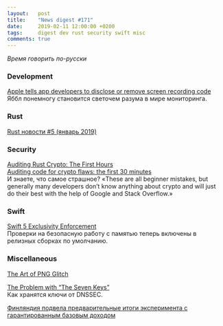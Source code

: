 ```yaml
---
layout:   post
title:    "News digest #171"
date:     2019-02-11 12:00:00 +0200
tags:     digest dev rust security swift misc
comments: true
---
```


_Время говорить по-русски_

### Development

[Apple tells app developers to disclose or remove screen recording code](https://techcrunch.com/2019/02/07/apple-glassbox-apps/)<br/>
Яббл понемногу становится светочем разума в мире мониторинга.

### Rust

[Rust новости #5 (январь 2019)](https://habr.com/ru/post/439354/)

### Security

[Auditing Rust Crypto: The First Hours](https://research.kudelskisecurity.com/2019/02/07/auditing-rust-crypto-the-first-hours/)<br/>
[Auditing code for crypto flaws: the first 30 minutes](https://research.kudelskisecurity.com/2017/04/24/auditing-code-for-crypto-flaws-the-first-30-minutes/)<br/>
И знаете, что самое страшное? «These are all beginner mistakes, but generally many developers don’t know anything about crypto and will just do their best with the help of Google and Stack Overflow.»

### Swift

[Swift 5 Exclusivity Enforcement](https://swift.org/blog/swift-5-exclusivity/)<br/>
Проверки на безопасную работу с памятью теперь включены в релизных сборках по умолчанию.

### Miscellaneous

[The Art of PNG Glitch](http://ucnv.github.io/pnglitch/)

[The Problem with “The Seven Keys”](https://www.icann.org/news/blog/the-problem-with-the-seven-keys)<br/>
Как хранятся ключи от DNSSEC.

[Финляндия подвела предварительные итоги эксперимента с гарантированным базовым доходом](https://habr.com/ru/post/439600/)
